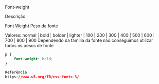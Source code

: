 Font-weight

Descrição

Font Weight
Peso da fonte

Valores: normal | bold | bolder | lighter | 100 | 200 | 300 | 400 | 500 | 600 | 700 | 800 | 900
Dependendo da família da fonte não conseguimos utilizar todos os pesos de fonte

```css
p {
	font-weight: bold;
}

Referência
https://www.w3.org/TR/css-fonts-3/
